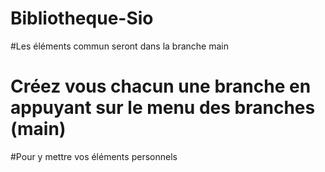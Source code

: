 # Bibliotheque-Sio
#Les éléments commun seront dans la branche main
# Créez vous chacun une branche en appuyant sur le menu des branches (main)
#Pour y mettre vos éléments personnels

